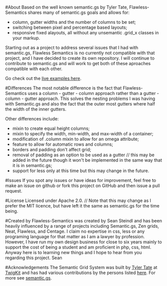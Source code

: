 #About
Based on the well known semantic.gs by Tyler Tate, Flawless-Semantics shares many of semantic.gs goals and allows for:
* column, gutter widths and the number of columns to be set; 
* switching between pixel and percentage based layouts;
* responsive fixed alayouts,
all without any unsemantic .grid_x classes in your markup. 

Starting out as a project to address several issues that I had with semantic.gs, Flawless Semantics is no currently not compatible with that project, and I have decided to create its own repository. I will continue to contribute to semantic.gs and will work to get both of these aproaches compatible with each other.

Go check out the [live examples here](http://laughingwithu.github.com/flawless-semantics-grid/).

#Differences
The most notable difference is the fact that Flawless-Semantics uses a column - gutter - column approach rather than a gutter - column - gutter approach. This solves the nesting problems I was having with Semantic.gs and also the fact that the outer most gutters where half the width of the inner gutters.

Other differences include:
* mixin to create equal height columns;
* mixin to specify the width, min-width, and max-width of a container;
* modification of .column mixin to allow for an omega attribute;
* feature to allow for automatic rows and columns;
* borders and padding don't affect grid;
* removal of padding as an option to be used as a gutter // this may be added in the future though it won't be implemented in the same way that it is in semantic.gs;
* support for less only at this time but this may change in the future.

#Issues
If you spot any issues or have ideas for improvement, feel free to make an issue on github or fork this project on GitHub and then issue a pull request. 

#License
Licensed under Apache 2.0. // Note that this may change as I prefer the MIT licence, but have left it the same as semantic.gs for the time being.

#Created by
Flawless-Semantics was created by Sean Steindl and has been heavily influenced by a range of projects including Semantic.gs, Zen grids, Neat, Flawless, and Centage. I claim no expertise in css, less or any programing language for that matter as I am a lawyer by profession. However, I have run my own design business  for close to six years mainly to support the cost of being a student and am proficient in php, css, html. Anyway here is to learning new things and I hope to hear from you regarding this project. Sean

#Acknowledgements
The Semantic Grid System was built by [Tyler Tate](http://twitter.com/tylertate/) at [TwigKit](http://twigkit.com/) and has had various contributions by the persons listed [here](http://github.com/twigkit/semantic.gs/blob/master/changelog.md). For more see  [semantic.gs](http://github.com/twigkit/semantic.gs).
